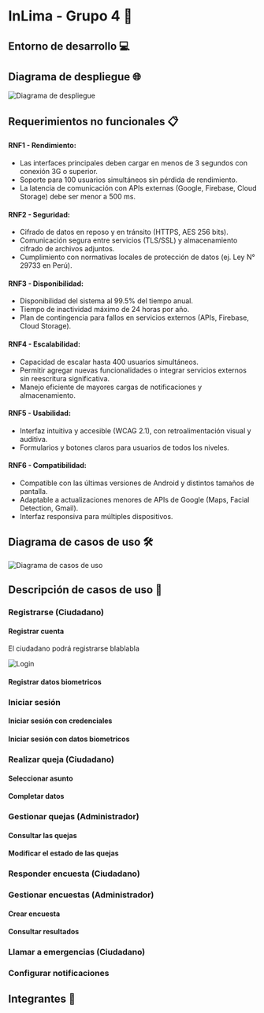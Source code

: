 # InLima - Grupo 4 🚀
## Entorno de desarrollo 💻
## Diagrama de despliegue 🌐
![Diagrama de despliegue](./mockups/d_despliegue.PNG)
## Requerimientos no funcionales 📋
#### RNF1 - Rendimiento:
- Las interfaces principales deben cargar en menos de 3 segundos con conexión 3G o superior.
- Soporte para 100 usuarios simultáneos sin pérdida de rendimiento.
- La latencia de comunicación con APIs externas (Google, Firebase, Cloud Storage) debe ser menor a 500 ms.

#### RNF2 - Seguridad:
- Cifrado de datos en reposo y en tránsito (HTTPS, AES 256 bits).
- Comunicación segura entre servicios (TLS/SSL) y almacenamiento cifrado de archivos adjuntos.
- Cumplimiento con normativas locales de protección de datos (ej. Ley N° 29733 en Perú).

#### RNF3 - Disponibilidad:
- Disponibilidad del sistema al 99.5% del tiempo anual.
- Tiempo de inactividad máximo de 24 horas por año.
- Plan de contingencia para fallos en servicios externos (APIs, Firebase, Cloud Storage).

#### RNF4 - Escalabilidad:
- Capacidad de escalar hasta 400 usuarios simultáneos.
- Permitir agregar nuevas funcionalidades o integrar servicios externos sin reescritura significativa.
- Manejo eficiente de mayores cargas de notificaciones y almacenamiento.

#### RNF5 - Usabilidad:
- Interfaz intuitiva y accesible (WCAG 2.1), con retroalimentación visual y auditiva.
- Formularios y botones claros para usuarios de todos los niveles.

#### RNF6 - Compatibilidad:
- Compatible con las últimas versiones de Android y distintos tamaños de pantalla.
- Adaptable a actualizaciones menores de APIs de Google (Maps, Facial Detection, Gmail).
- Interfaz responsiva para múltiples dispositivos.
## Diagrama de casos de uso 🛠️
![Diagrama de casos de uso](./mockups/d_casosdeuso.PNG)
## Descripción de casos de uso 📝

### Registrarse (Ciudadano)
#### Registrar cuenta
El ciudadano podrá registrarse blablabla

![Login](./mockups/login.PNG)
#### Registrar datos biometricos

### Iniciar sesión
#### Iniciar sesión con credenciales
#### Iniciar sesión con datos biometricos

### Realizar queja (Ciudadano)
#### Seleccionar asunto
#### Completar datos

### Gestionar quejas (Administrador)
#### Consultar las quejas
#### Modificar el estado de las quejas

### Responder encuesta (Ciudadano)

### Gestionar encuestas (Administrador)
#### Crear encuesta
#### Consultar resultados

### Llamar a emergencias (Ciudadano)

### Configurar notificaciones

## Integrantes 👥
